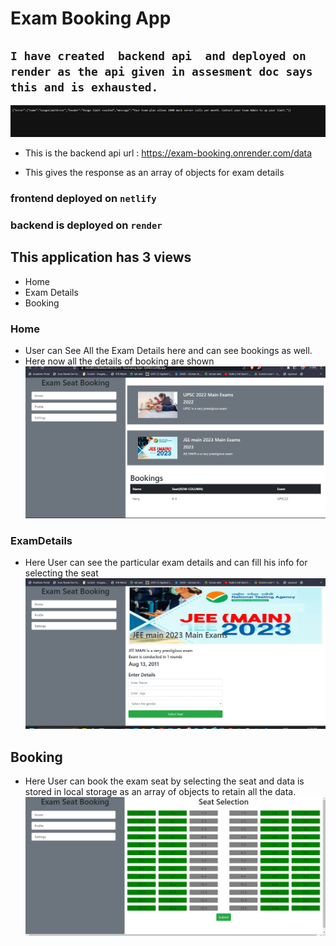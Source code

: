 # Exam Booking App

## ```I have created  backend api  and deployed on render as the api given in assesment doc says this and is exhausted.```
![](./exam_booking/assests/error.png)
- This is the backend api url : https://exam-booking.onrender.com/data

- This gives the response as an array of objects for exam details

### frontend deployed on `netlify`
### backend is deployed on `render`

## This application has 3 views
- Home
- Exam Details
- Booking

### Home
- User can See All the Exam Details here and can see bookings as well.
 - Here now all the details of booking are shown 
 ![](./exam_booking/assests/home.png)
 ### ExamDetails
 - Here User can see the particular exam details and can fill his info for selecting the seat
![](./exam_booking/assests/exam.png)
 ## Booking
 - Here User can book the exam seat by selecting the seat and data is stored in local storage as an array of objects to retain all the data.
 ![](./exam_booking/assests/book.png)





 